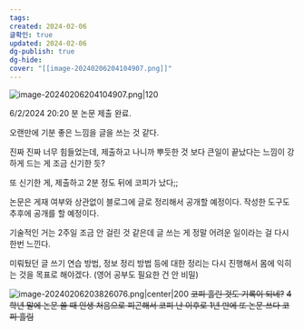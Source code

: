 ```yaml
---
tags: 
created: 2024-02-06
글확인: true
updated: 2024-02-06
dg-publish: true
dg-hide: 
cover: "[[image-20240206204104907.png]]"
---
```

![image-20240206204104907.png|120](/img/user/kr/%EC%9D%BC%EA%B8%B0/assets/2024-02-06/image-20240206204104907.png)


6/2/2024 20:20 분 논문 제출 완료.

오랜만에 기분 좋은 느낌을 글을 쓰는 것 같다.

진짜 진짜 너무 힘들었는데, 제출하고 나니까 뿌듯한 것 보다 큰일이 끝났다는 느낌이 강하게 드는 게 조금 신기한 듯?

또 신기한 게, 제출하고 2분 정도 뒤에 코피가 났다;;

논문은 게재 여부와 상관없이 블로그에 글로 정리해서 공개할 예정이다. 작성한 도구도 추후에 공개를 할 예정이다.

기술적인 거는 2주일 조금 안 걸린 것 같은데 글 쓰는 게 정말 어려운 일이라는 걸 다시 한번 느낀다.

미뤄뒀던 글 쓰기 연습 방법, 정보 정리 방법 등에 대한 정리는 다시 진행해서 몸에 익히는 것을 목표로 해야겠다. (영어 공부도 필요한 건 안 비밀)

![image-20240206203826076.png|center|200](/img/user/kr/%EC%9D%BC%EA%B8%B0/assets/2024-02-06/image-20240206203826076.png)
~~코피 흘린 것도 기록이 되네?~~
~~4학년 말에 논문 쓸 때 인생 처음으로 피곤해서 코피 난 이후로 1년 만에 또 논문 쓰다 코피 흘림~~
